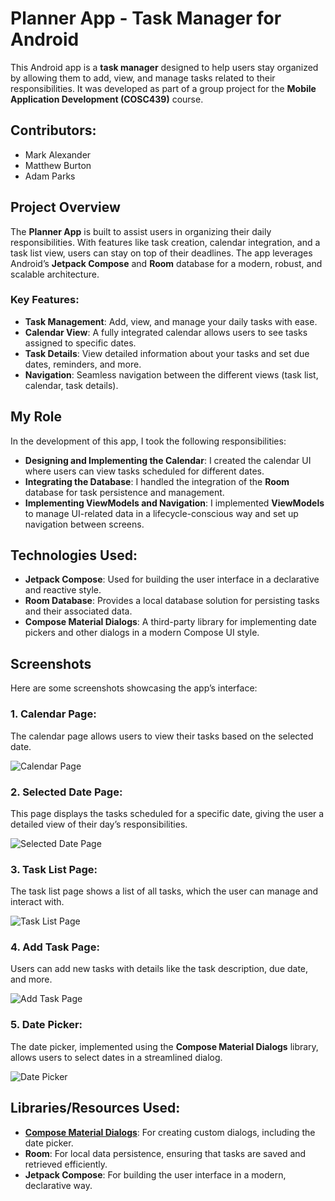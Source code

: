 # Planner App - Task Manager for Android

This Android app is a **task manager** designed to help users stay organized by allowing them to add, view, and manage tasks related to their responsibilities. It was developed as part of a group project for the **Mobile Application Development (COSC439)** course.

## Contributors:
- Mark Alexander
- Matthew Burton
- Adam Parks

## Project Overview

The **Planner App** is built to assist users in organizing their daily responsibilities. With features like task creation, calendar integration, and a task list view, users can stay on top of their deadlines. The app leverages Android’s **Jetpack Compose** and **Room** database for a modern, robust, and scalable architecture.

### Key Features:
- **Task Management**: Add, view, and manage your daily tasks with ease.
- **Calendar View**: A fully integrated calendar allows users to see tasks assigned to specific dates.
- **Task Details**: View detailed information about your tasks and set due dates, reminders, and more.
- **Navigation**: Seamless navigation between the different views (task list, calendar, task details).
  
## My Role

In the development of this app, I took the following responsibilities:
- **Designing and Implementing the Calendar**: I created the calendar UI where users can view tasks scheduled for different dates.
- **Integrating the Database**: I handled the integration of the **Room** database for task persistence and management.
- **Implementing ViewModels and Navigation**: I implemented **ViewModels** to manage UI-related data in a lifecycle-conscious way and set up navigation between screens.

## Technologies Used:
- **Jetpack Compose**: Used for building the user interface in a declarative and reactive style.
- **Room Database**: Provides a local database solution for persisting tasks and their associated data.
- **Compose Material Dialogs**: A third-party library for implementing date pickers and other dialogs in a modern Compose UI style.

## Screenshots

Here are some screenshots showcasing the app’s interface:

### 1. Calendar Page:
The calendar page allows users to view their tasks based on the selected date.

![Calendar Page](https://github.com/marksalamander/Planner_App/assets/143564826/35093bef-dc95-4a50-bd99-ed3ea078e1c6)

### 2. Selected Date Page:
This page displays the tasks scheduled for a specific date, giving the user a detailed view of their day’s responsibilities.

![Selected Date Page](https://github.com/marksalamander/Planner_App/assets/143564826/f5049cbd-e056-4b23-822b-6c76350e6b33)

### 3. Task List Page:
The task list page shows a list of all tasks, which the user can manage and interact with.

![Task List Page](https://github.com/marksalamander/Planner_App/assets/143564826/9eb1c60d-04dd-4ed2-88ff-96c6ec881f48)

### 4. Add Task Page:
Users can add new tasks with details like the task description, due date, and more.

![Add Task Page](https://github.com/marksalamander/Planner_App/assets/143564826/a1343876-5bb9-45d1-975e-1c02b02c4e64)

### 5. Date Picker:
The date picker, implemented using the **Compose Material Dialogs** library, allows users to select dates in a streamlined dialog.

![Date Picker](https://github.com/marksalamander/Planner_App/assets/143564826/6f194c4e-518c-4cf3-be86-6663b22cfd9a)

## Libraries/Resources Used:

- **[Compose Material Dialogs](https://github.com/PranavMaganti/compose-material-dialogs)**: For creating custom dialogs, including the date picker.
- **Room**: For local data persistence, ensuring that tasks are saved and retrieved efficiently.
- **Jetpack Compose**: For building the user interface in a modern, declarative way.
